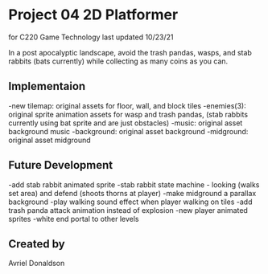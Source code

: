 # Project 04 2D Platformer
for C220 Game Technology
last updated 10/23/21

In a post apocalyptic landscape, avoid the trash pandas, wasps, and stab rabbits (bats currently) while collecting as many coins as you can.

## Implementaion
-new tilemap: original assets for floor, wall, and block tiles
-enemies(3): original sprite animation assets for wasp and trash pandas, (stab rabbits currently using bat sprite and are just obstacles)
-music: original asset background music
-background: original asset background
-midground: original asset midground

## Future Development
-add stab rabbit animated sprite
-stab rabbit state machine - looking (walks set area) and defend (shoots thorns at player)
-make midground a parallax background
-play walking sound effect when player walking on tiles
-add trash panda attack animation instead of explosion
-new player animated sprites
-white end portal to other levels

## Created by
Avriel Donaldson
